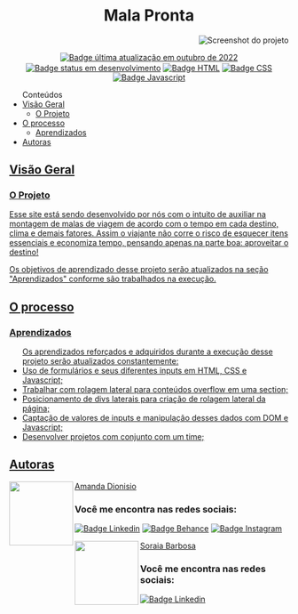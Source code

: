 <h1 align="center">Mala Pronta</h1>


<div align-items="center">
  <img src="/imagens/screenshot-temporario.jpg" align="right" alt="Screenshot do projeto">
</div>
</br>

<p align="center">
  <a href=""><img src="https://img.shields.io/badge/%C3%BAltima%20atualiza%C3%A7%C3%A3o-novembro%202022-blue" align="center" alt="Badge última atualização em outubro de 2022" /></a> 
  <a href=""><img src="https://img.shields.io/badge/status-em%20desenvolvimento-yellowgreen" align="center" alt="Badge status em desenvolvimento" /></a>
  <a href=""><img src="https://img.shields.io/badge/HTML5-E34F26?style=for-the-badge&logo=html5&logoColor=white" align="center" alt="Badge HTML" /></a>
  <a href=""><img src="https://img.shields.io/badge/CSS3-1572B6?style=for-the-badge&logo=css3&logoColor=white" align="center" alt="Badge CSS" /></a>
  <a href=""><img src="https://img.shields.io/badge/JavaScript-323330?style=for-the-badge&logo=javascript&logoColor=F7DF1E" align="center" alt="Badge Javascript" /></a>
</p>

<!--<a href="" align="center">Link da página do projeto</a><br>
<a href="" align="center">Link do vídeo apresentando o projeto</a>-->

<ul>Conteúdos
  <li><a href="#visao-geral">Visão Geral</a> 
    <ul><li><a href="#o-projeto">O Projeto</a></li></ul>
  </li>  
  <li><a href="#O-processo">O processo</a>
    <ul><li><a href="#aprendizados">Aprendizados</a></li></ul>
  </li>  
  <li><a href="#autoras">Autoras</li>
</ul>

<h2 id="visao-geral">Visão Geral</h2>

<h3 id="o-projeto">O Projeto</h3>

<p>Esse site está sendo desenvolvido por nós com o intuito de auxiliar na montagem de malas de viagem de acordo com o tempo em cada destino, clima e demais fatores. Assim o viajante não corre o risco de esquecer itens essenciais e economiza tempo, pensando apenas na parte boa: aproveitar o destino!</p> 
<p>Os objetivos de aprendizado desse projeto serão atualizados na seção "Aprendizados" conforme são trabalhados na execução.</p>


<h2 id="o-processo">O processo</h2>

<h3 id="aprendizados">Aprendizados</h3>
<ul>Os aprendizados reforçados e adquiridos durante a execução desse projeto serão atualizados constantemente:
  <li>Uso de formulários e seus diferentes inputs em HTML, CSS e Javascript;</li>
  <li>Trabalhar com rolagem lateral para conteúdos overflow em uma section;</li>
  <li>Posicionamento de divs laterais para criação de rolagem lateral da página;</li>
  <li>Captação de valores de inputs e manipulação desses dados com DOM e Javascript;</li>
  <li>Desenvolver projetos com conjunto com um time;</li>
</ul> 

<h2 id="autoras" align="left">Autoras</h2>
<img align="left" src="https://avatars.githubusercontent.com/u/104245596?s=400&u=22dddd54d435db2df3c8f6e91c881be3cdc31170&v=4" width=115>
<a href="https://github.com/amandafd">Amanda Dionisio</a>
<h3 align="left">Você me encontra nas redes sociais:</h3>
<p align="left">
  <a href="https://www.linkedin.com/in/amanda-felipe-dionisio"><img src="https://img.shields.io/badge/LinkedIn-0077B5?style=for-the-badge&logo=linkedin&logoColor=white" alt="Badge Linkedin" /></a>
  <a href="https://www.behance.net/amanda_dionisio"><img src="https://img.shields.io/badge/-Behance-blue?style=for-the-badge&logo=behance&logoColor=white" alt="Badge Behance" /></a>
  <a href="https://www.instagram.com/guache_nin/"><img src="https://img.shields.io/badge/Instagram-E4405F?style=for-the-badge&logo=instagram&logoColor=white"  alt="Badge Instagram" /></a>
</p>


<!--TODO: Atualizar com outras redes sociais que quiser adicionar-->
<img align="left" src="https://avatars.githubusercontent.com/u/114086320?v=4" width=115>
<a href="https://github.com/soraia-barbosa">Soraia Barbosa</a>
<h3 align="left">Você me encontra nas redes sociais:</h3>
<p align="left">
  <a href="https://www.linkedin.com/in/soraiacbarbosa/"><img src="https://img.shields.io/badge/LinkedIn-0077B5?style=for-the-badge&logo=linkedin&logoColor=white" alt="Badge Linkedin" /></a>
  <!--<a href=""><img src="https://img.shields.io/badge/Instagram-E4405F?style=for-the-badge&logo=instagram&logoColor=white"  alt="Badge Instagram" /></a>-->
</p>


